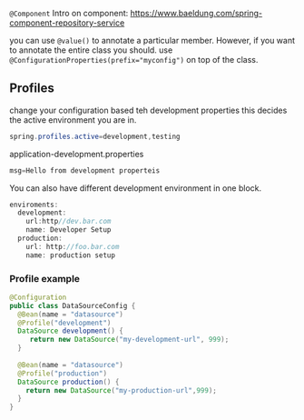 `@Component`
Intro on component: https://www.baeldung.com/spring-component-repository-service

you can use `@value()` to annotate a particular member.
However, if you want to annotate the entire class you should. use `@ConfigurationProperties(prefix="myconfig")` on top of the class.

## Profiles
change your configuration based teh development properties this decides the active environment you are in.
```java
spring.profiles.active=development,testing
```
application-development.properties
```java
msg=Hello from development properteis
```

You can also have different development environment in one block.
```java
enviroments:
  development:
    url:http//dev.bar.com
    name: Developer Setup
  production:
    url: http://foo.bar.com
    name: production setup
```

### Profile example
```java
@Configuration
public class DataSourceConfig {
  @Bean(name = "datasource")
  @Profile("development")
  DataSource development() {
     return new DataSource("my-development-url", 999);
  }
  
  @Bean(name = "datasource")
  @Profile("production")
  DataSource production() {
    return new DataSource("my-production-url",999);
  }
}
```

